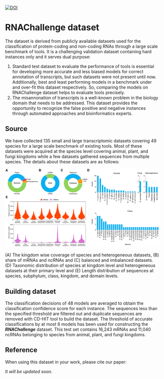 [![DOI](https://zenodo.org/badge/555768615.svg)](https://zenodo.org/badge/latestdoi/555768615)
# RNAChallenge dataset 

The dataset is derived from publicly available datasets used for the classification of protein-coding and non-coding RNAs through a large scale benchmark of tools. It is a challenging validation dataset containing hard instances only and it serves dual purpose:
1. Standard test dataset to evaluate the performance of tools is essential for developing more accurate and less biased models for correct annotation of transcripts, but such datasets were not present until now. Additionally, best and least performing models in a benchmark under and over-fit this dataset respectively. So, comparing the models on RNAChallenge dataset helps to evaluate tools precisely.
2. The misannonation of transcripts is a well-known problem in the biology domain that needs to be addressed. This dataset provides the opportunity to recognize the false positive and negative instances through automated approaches and bioinformatics experts.

## Source
We have collected 135 small and large transcriptomic datasets covering 49 species for a large scale benchmark of existing tools. Most of these datasets were acquired at the species level covering animal, plant, and fungi kingdoms while a few datasets gathered sequences from multiple species. The details about these datasets are as follows:

<img src="/image/Figure.png" width="800">

(A) The kingdom wise coverage of species and heterogeneous datasets, (B) share of mRNAs and ncRNAs and (C) balanced and imbalanced datasets. (D) Taxonomic distribution of species at kingdom level and heterogeneous datasets at their primary level and (E) Length distribution of sequences at species, subphylum, class, kingdom, and domain levels.

## Building dataset
The classification decisions of 48 models are averaged to obtain the classification confidence score for each instance. The sequences less than the specified threshold are filtered out and duplicate sequences are removed with CD-HIT tool to build the dataset. The threshold of accurate classifications by at most 8 models has been used for constructing the ***RNAChallenge*** dataset. This test set contains 16,243 mRNAs and 11,040 ncRNAs belonging to species from animal, plant, and fungi kingdoms.

## Reference
When using this dataset in your work, please cite our paper:

*It will be updated soon.*
